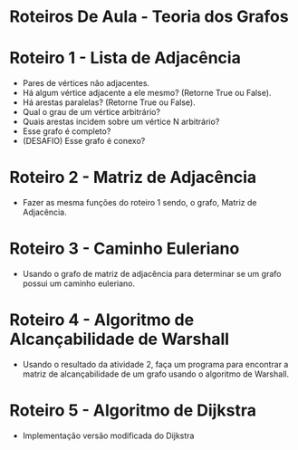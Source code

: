 # Roteiros De Aula - Teoria dos Grafos

# Roteiro 1 - Lista de Adjacência
  - Pares de vértices não adjacentes.
  - Há algum vértice adjacente a ele mesmo? (Retorne True ou False).
  - Há arestas paralelas? (Retorne True ou False).
  - Qual o grau de um vértice arbitrário?
  - Quais arestas incidem sobre um vértice N arbitrário?
  - Esse grafo é completo?
  - (DESAFIO) Esse grafo é conexo?

# Roteiro 2 - Matriz de Adjacência
  - Fazer as mesma funções do roteiro 1 sendo, o grafo, Matriz de Adjacência.

# Roteiro 3 - Caminho Euleriano
  - Usando o grafo de matriz de adjacência para determinar se um grafo possui um caminho euleriano.

# Roteiro 4 - Algoritmo de Alcançabilidade de Warshall
  - Usando o resultado da atividade 2, faça um programa para encontrar a matriz de alcançabilidade de um grafo usando o algoritmo de Warshall. 
 
# Roteiro 5 - Algoritmo de Dijkstra
  - Implementação versão modificada do Dijkstra
